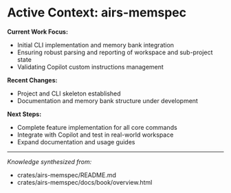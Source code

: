 # Active Context: airs-memspec

**Current Work Focus:**
- Initial CLI implementation and memory bank integration
- Ensuring robust parsing and reporting of workspace and sub-project state
- Validating Copilot custom instructions management

**Recent Changes:**
- Project and CLI skeleton established
- Documentation and memory bank structure under development

**Next Steps:**
- Complete feature implementation for all core commands
- Integrate with Copilot and test in real-world workspace
- Expand documentation and usage guides

---

*Knowledge synthesized from:*
- crates/airs-memspec/README.md
- crates/airs-memspec/docs/book/overview.html
